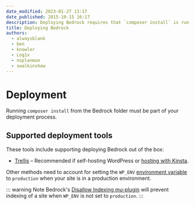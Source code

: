 ```yaml
---
date_modified: 2023-01-27 13:17
date_published: 2015-10-15 16:17
description: Deploying Bedrock requires that `composer install` is run as part of the deployment process.
title: Deploying Bedrock
authors:
  - alwaysblank
  - ben
  - knowler
  - Log1x
  - noplanman
  - swalkinshaw
---
```


# Deployment

Running `composer install` from the Bedrock folder must be part of your deployment process.

## Supported deployment tools

These tools include supporting deploying Bedrock out of the box:

- [Trellis](https://roots.io/trellis/) – Recommended if self-hosting WordPress or [hosting with Kinsta](https://kinsta.com/?kaid=OFDHAJIXUDIV).

Other methods need to account for setting the `WP_ENV` [environment variable](environment-variables.md) to `production` when your site is in a production environment.

::: warning Note
Bedrock's [Disallow Indexing mu-plugin](https://github.com/roots/bedrock-disallow-indexing) will prevent indexing of a site when `WP_ENV` is not set to `production`.
:::
